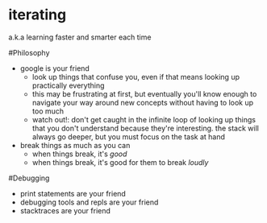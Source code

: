 iterating
=========
a.k.a learning faster and smarter each time

#Philosophy
- google is your friend
  - look up things that confuse you, even if that means looking up practically
    everything
  - this may be frustrating at first, but eventually you'll know enough to
    navigate your way around new concepts without having to look up too much
  - watch out!: don't get caught in the infinite loop of looking up things
    that you don't understand because they're interesting. the stack will always
    go deeper, but you must focus on the task at hand
- break things as much as you can
  - when things break, it's _good_
  - when things break, it's good for them to break _loudly_

#Debugging
- print statements are your friend
- debugging tools and repls are your friend
- stacktraces are your friend
